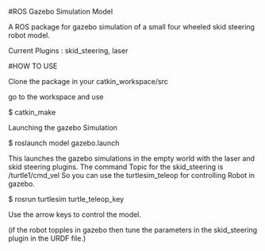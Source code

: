 #ROS Gazebo Simulation Model

A ROS package for gazebo simulation of a small four wheeled skid steering robot model.

Current Plugins : skid_steering, laser

#HOW TO USE

Clone the package in your catkin_workspace/src

go to the workspace and use

$ catkin_make

Launching the gazebo Simulation

$ roslaunch model gazebo.launch

This launches the gazebo simulations in the empty world with the laser and skid steering plugins.
The command Topic for the skid_steering is /turtle1/cmd_vel
So you can use the turtlesim_teleop for controlling Robot in gazebo.

$ rosrun turtlesim turtle_teleop_key

Use the arrow keys to control the model.

(if the robot topples in gazebo then tune the parameters in the skid_steering plugin in the URDF file.)
  
